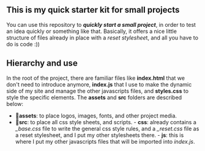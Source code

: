 ## **This is my quick starter kit for small projects**

You can use this repository to **_quickly start a small project_**, in order to test an idea quickly or something like that.
Basically, it offers a nice little structure of files already in place with a *reset styleshee*t, and all you have to do is code :))

## **Hierarchy and use**

In the root of the project, there are familiar files like **index.html** that we don't need to introduce anymore, **index.js** that I use to make the dynamic side of my site and manage the other javascripts files, and **styles.css** to style the specific elements.
The **assets** and **src** folders are described below:

- 📁**assets**: to place logos, images, fonts, and other project media.
- 📁**src**: to place all css style sheets, and scripts. - **css**: already contains a _\_base.css_ file to write the general css style rules, and a _\_reset.css_ file as a reset stylesheet, and I put my other stylesheets there. - **js**: this is where I put my other javascripts files that will be imported into _index.js_.
